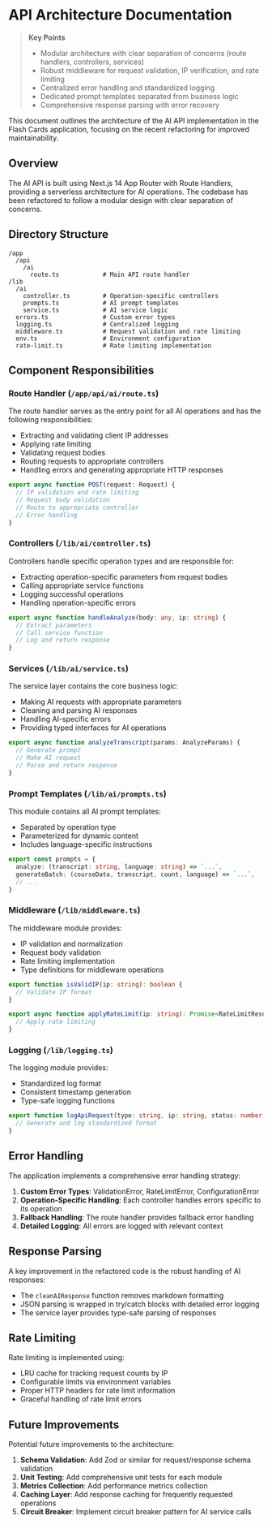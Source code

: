 # API Architecture Documentation

> **Key Points**
> - Modular architecture with clear separation of concerns (route handlers, controllers, services)
> - Robust middleware for request validation, IP verification, and rate limiting
> - Centralized error handling and standardized logging
> - Dedicated prompt templates separated from business logic
> - Comprehensive response parsing with error recovery

This document outlines the architecture of the AI API implementation in the Flash Cards application, focusing on the recent refactoring for improved maintainability.

## Overview

The AI API is built using Next.js 14 App Router with Route Handlers, providing a serverless architecture for AI operations. The codebase has been refactored to follow a modular design with clear separation of concerns.

## Directory Structure

```
/app
  /api
    /ai
      route.ts            # Main API route handler
/lib
  /ai
    controller.ts         # Operation-specific controllers
    prompts.ts            # AI prompt templates
    service.ts            # AI service logic
  errors.ts               # Custom error types
  logging.ts              # Centralized logging
  middleware.ts           # Request validation and rate limiting
  env.ts                  # Environment configuration
  rate-limit.ts           # Rate limiting implementation
```

## Component Responsibilities

### Route Handler (`/app/api/ai/route.ts`)

The route handler serves as the entry point for all AI operations and has the following responsibilities:
- Extracting and validating client IP addresses
- Applying rate limiting
- Validating request bodies
- Routing requests to appropriate controllers
- Handling errors and generating appropriate HTTP responses

```typescript
export async function POST(request: Request) {
  // IP validation and rate limiting
  // Request body validation
  // Route to appropriate controller
  // Error handling
}
```

### Controllers (`/lib/ai/controller.ts`)

Controllers handle specific operation types and are responsible for:
- Extracting operation-specific parameters from request bodies
- Calling appropriate service functions
- Logging successful operations
- Handling operation-specific errors

```typescript
export async function handleAnalyze(body: any, ip: string) {
  // Extract parameters
  // Call service function
  // Log and return response
}
```

### Services (`/lib/ai/service.ts`)

The service layer contains the core business logic:
- Making AI requests with appropriate parameters
- Cleaning and parsing AI responses
- Handling AI-specific errors
- Providing typed interfaces for AI operations

```typescript
export async function analyzeTranscript(params: AnalyzeParams) {
  // Generate prompt
  // Make AI request
  // Parse and return response
}
```

### Prompt Templates (`/lib/ai/prompts.ts`)

This module contains all AI prompt templates:
- Separated by operation type
- Parameterized for dynamic content
- Includes language-specific instructions

```typescript
export const prompts = {
  analyze: (transcript: string, language: string) => `...`,
  generateBatch: (courseData, transcript, count, language) => `...`,
  // ...
}
```

### Middleware (`/lib/middleware.ts`)

The middleware module provides:
- IP validation and normalization
- Request body validation
- Rate limiting implementation
- Type definitions for middleware operations

```typescript
export function isValidIP(ip: string): boolean {
  // Validate IP format
}

export async function applyRateLimit(ip: string): Promise<RateLimitResult> {
  // Apply rate limiting
}
```

### Logging (`/lib/logging.ts`)

The logging module provides:
- Standardized log format
- Consistent timestamp generation
- Type-safe logging functions

```typescript
export function logApiRequest(type: string, ip: string, status: number, error?: string) {
  // Generate and log standardized format
}
```

## Error Handling

The application implements a comprehensive error handling strategy:
1. **Custom Error Types**: ValidationError, RateLimitError, ConfigurationError
2. **Operation-Specific Handling**: Each controller handles errors specific to its operation
3. **Fallback Handling**: The route handler provides fallback error handling
4. **Detailed Logging**: All errors are logged with relevant context

## Response Parsing

A key improvement in the refactored code is the robust handling of AI responses:
- The `cleanAIResponse` function removes markdown formatting
- JSON parsing is wrapped in try/catch blocks with detailed error logging
- The service layer provides type-safe parsing of responses

## Rate Limiting

Rate limiting is implemented using:
- LRU cache for tracking request counts by IP
- Configurable limits via environment variables
- Proper HTTP headers for rate limit information
- Graceful handling of rate limit errors

## Future Improvements

Potential future improvements to the architecture:
1. **Schema Validation**: Add Zod or similar for request/response schema validation
2. **Unit Testing**: Add comprehensive unit tests for each module
3. **Metrics Collection**: Add performance metrics collection
4. **Caching Layer**: Add response caching for frequently requested operations
5. **Circuit Breaker**: Implement circuit breaker pattern for AI service calls
